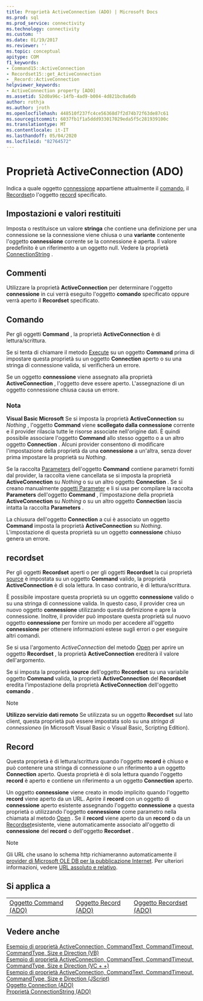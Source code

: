 ```yaml
---
title: Proprietà ActiveConnection (ADO) | Microsoft Docs
ms.prod: sql
ms.prod_service: connectivity
ms.technology: connectivity
ms.custom: ''
ms.date: 01/19/2017
ms.reviewer: ''
ms.topic: conceptual
apitype: COM
f1_keywords:
- Command15::ActiveConnection
- Recordset15::get_ActiveConnection
- _Record::ActiveConnection
helpviewer_keywords:
- ActiveConnection property [ADO]
ms.assetid: 52d0a96c-14fb-4ad9-b004-4d821bc0a6db
author: rothja
ms.author: jroth
ms.openlocfilehash: 448510f237fc4ce56368d7f2d74b72f63de87c61
ms.sourcegitcommit: 6037fb1f1a5ddd933017029eda5f5c281939100c
ms.translationtype: MT
ms.contentlocale: it-IT
ms.lasthandoff: 05/04/2020
ms.locfileid: "82764572"
---
```

# <a name="activeconnection-property-ado"></a>Proprietà ActiveConnection (ADO)
Indica a quale oggetto [connessione](../../../ado/reference/ado-api/connection-object-ado.md) appartiene attualmente il [comando](../../../ado/reference/ado-api/command-object-ado.md), il [Recordset](../../../ado/reference/ado-api/recordset-object-ado.md)o l'oggetto [record](../../../ado/reference/ado-api/record-object-ado.md) specificato.  
  
## <a name="settings-and-return-values"></a>Impostazioni e valori restituiti  
 Imposta o restituisce un valore **stringa** che contiene una definizione per una connessione se la connessione viene chiusa o una **variante** contenente l'oggetto **connessione** corrente se la connessione è aperta. Il valore predefinito è un riferimento a un oggetto null. Vedere la proprietà [ConnectionString](../../../ado/reference/ado-api/connectionstring-property-ado.md) .  
  
## <a name="remarks"></a>Commenti  
 Utilizzare la proprietà **ActiveConnection** per determinare l'oggetto **connessione** in cui verrà eseguito l'oggetto **comando** specificato oppure verrà aperto il **Recordset** specificato.  
  
## <a name="command"></a>Comando  
 Per gli oggetti **Command** , la proprietà **ActiveConnection** è di lettura/scrittura.  
  
 Se si tenta di chiamare il metodo [Execute](../../../ado/reference/ado-api/execute-method-ado-command.md) su un oggetto **Command** prima di impostare questa proprietà su un oggetto **Connection** aperto o su una stringa di connessione valida, si verificherà un errore.  
  
 Se un oggetto **connessione** viene assegnato alla proprietà **ActiveConnection** , l'oggetto deve essere aperto. L'assegnazione di un oggetto connessione chiusa causa un errore.  
  
### <a name="note"></a>Nota  
 **Visual Basic Microsoft** Se si imposta la proprietà **ActiveConnection** su *Nothing* , l'oggetto **Command** viene **scollegato dalla connessione** corrente e il provider rilascia tutte le risorse associate nell'origine dati. È quindi possibile associare l'oggetto **Command** allo stesso oggetto o a un altro oggetto **Connection** . Alcuni provider consentono di modificare l'impostazione della proprietà da una **connessione** a un'altra, senza dover prima impostare la proprietà su *Nothing*.  
  
 Se la raccolta [Parameters](../../../ado/reference/ado-api/parameters-collection-ado.md) dell'oggetto **Command** contiene parametri forniti dal provider, la raccolta viene cancellata se si imposta la proprietà **ActiveConnection** su *Nothing* o su un altro oggetto **Connection** . Se si creano manualmente [oggetti Parameter](../../../ado/reference/ado-api/parameter-object.md) e li si usa per compilare la raccolta **Parameters** dell'oggetto **Command** , l'impostazione della proprietà **ActiveConnection** su *Nothing* o su un altro oggetto **Connection** lascia intatta la raccolta **Parameters** .  
  
 La chiusura dell'oggetto **Connection** a cui è associato un oggetto **Command** imposta la proprietà **ActiveConnection** su *Nothing*. L'impostazione di questa proprietà su un oggetto **connessione** chiuso genera un errore.  
  
## <a name="recordset"></a>recordset  
 Per gli oggetti **Recordset** aperti o per gli oggetti **Recordset** la cui proprietà [source](../../../ado/reference/ado-api/source-property-ado-recordset.md) è impostata su un oggetto **Command** valido, la proprietà **ActiveConnection** è di sola lettura. In caso contrario, è di lettura/scrittura.  
  
 È possibile impostare questa proprietà su un oggetto **connessione** valido o su una stringa di connessione valida. In questo caso, il provider crea un nuovo oggetto **connessione** utilizzando questa definizione e apre la connessione. Inoltre, il provider può impostare questa proprietà sul nuovo oggetto **connessione** per fornire un modo per accedere all'oggetto **connessione** per ottenere informazioni estese sugli errori o per eseguire altri comandi.  
  
 Se si usa l'argomento *ActiveConnection* del metodo [Open](../../../ado/reference/ado-api/open-method-ado-recordset.md) per aprire un oggetto **Recordset** , la proprietà **ActiveConnection** erediterà il valore dell'argomento.  
  
 Se si imposta la proprietà **source** dell'oggetto **Recordset** su una variabile oggetto **Command** valida, la proprietà **ActiveConnection** del **Recordset** eredita l'impostazione della proprietà **ActiveConnection** dell'oggetto **comando** .  
  
> [!NOTE]
>  **Utilizzo servizio dati remoto** Se utilizzata su un oggetto **Recordset** sul lato client, questa proprietà può essere impostata solo su una *stringa di connessione*o (in Microsoft Visual Basic o Visual Basic, Scripting Edition).  
  
## <a name="record"></a>Record  
 Questa proprietà è di lettura/scrittura quando l'oggetto **record** è chiuso e può contenere una stringa di connessione o un riferimento a un oggetto **Connection** aperto. Questa proprietà è di sola lettura quando l'oggetto **record** è aperto e contiene un riferimento a un oggetto **Connection** aperto.  
  
 Un oggetto **connessione** viene creato in modo implicito quando l'oggetto **record** viene aperto da un URL. Aprire il **record** con un oggetto di **connessione** aperto esistente assegnando l'oggetto **connessione** a questa proprietà o utilizzando l'oggetto **connessione** come parametro nella chiamata al metodo [Open](../../../ado/reference/ado-api/open-method-ado-record.md) . Se il **record** viene aperto da un **record** o da un [Recordset](../../../ado/reference/ado-api/recordset-object-ado.md)esistente, viene automaticamente associato all'oggetto di **connessione** del **record** o dell'oggetto **Recordset** .  
  
> [!NOTE]
>  Gli URL che usano lo schema http richiameranno automaticamente il [provider di Microsoft OLE DB per la pubblicazione Internet](../../../ado/guide/appendixes/microsoft-ole-db-provider-for-internet-publishing.md). Per ulteriori informazioni, vedere [URL assoluto e relativo](../../../ado/guide/data/absolute-and-relative-urls.md).  
  
## <a name="applies-to"></a>Si applica a  
  
||||  
|-|-|-|  
|[Oggetto Command (ADO)](../../../ado/reference/ado-api/command-object-ado.md)|[Oggetto Record (ADO)](../../../ado/reference/ado-api/record-object-ado.md)|[Oggetto Recordset (ADO)](../../../ado/reference/ado-api/recordset-object-ado.md)|  
  
## <a name="see-also"></a>Vedere anche  
 [Esempio di proprietà ActiveConnection, CommandText, CommandTimeout, CommandType, Size e Direction (VB)](../../../ado/reference/ado-api/activeconnection-commandtext-commandtimeout-commandtype-size-example-vb.md)   
 [Esempio di proprietà ActiveConnection, CommandText, CommandTimeout, CommandType, Size e Direction (VC + +)](../../../ado/reference/ado-api/activeconnection-commandtext-commandtimeout-commandtype-size-example-vc.md)   
 [Esempio di proprietà ActiveConnection, CommandText, CommandTimeout, CommandType, Size e Direction (JScript)](../../../ado/reference/ado-api/activeconnection-commandtext-timeout-type-size-example-jscript.md)   
 [Oggetto Connection (ADO)](../../../ado/reference/ado-api/connection-object-ado.md)   
 [Proprietà ConnectionString (ADO)](../../../ado/reference/ado-api/connectionstring-property-ado.md)
